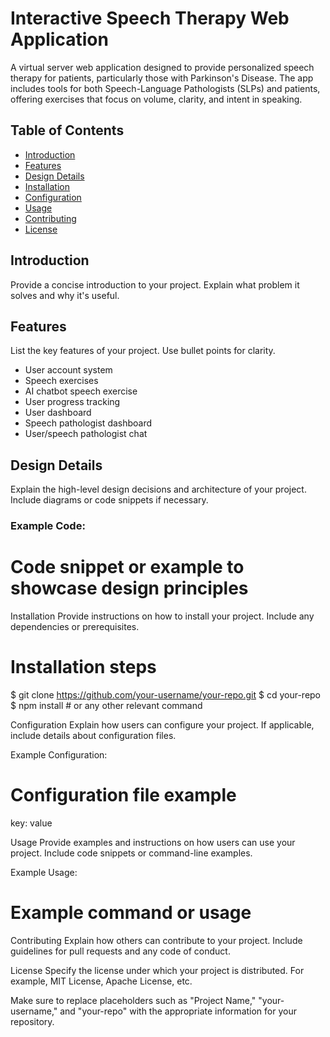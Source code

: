 # Interactive Speech Therapy Web Application

A virtual server web application designed to provide personalized speech therapy for patients, particularly those with Parkinson's Disease. The app includes tools for both Speech-Language Pathologists (SLPs) and patients, offering exercises that focus on volume, clarity, and intent in speaking.

## Table of Contents
- [Introduction](#introduction)
- [Features](#features)
- [Design Details](#design-details)
- [Installation](#installation)
- [Configuration](#configuration)
- [Usage](#usage)
- [Contributing](#contributing)
- [License](#license)

## Introduction

Provide a concise introduction to your project. Explain what problem it solves and why it's useful.

## Features

List the key features of your project. Use bullet points for clarity.

- User account system
- Speech exercises
- AI chatbot speech exercise
- User progress tracking
- User dashboard
- Speech pathologist dashboard
- User/speech pathologist chat

## Design Details

Explain the high-level design decisions and architecture of your project. Include diagrams or code snippets if necessary.

### Example Code:

# Code snippet or example to showcase design principles

Installation
Provide instructions on how to install your project. Include any dependencies or prerequisites.

# Installation steps
$ git clone https://github.com/your-username/your-repo.git
$ cd your-repo
$ npm install  # or any other relevant command

Configuration
Explain how users can configure your project. If applicable, include details about configuration files.

Example Configuration:
# Configuration file example
key: value

Usage
Provide examples and instructions on how users can use your project. Include code snippets or command-line examples.

Example Usage:
# Example command or usage

Contributing
Explain how others can contribute to your project. Include guidelines for pull requests and any code of conduct.

License
Specify the license under which your project is distributed. For example, MIT License, Apache License, etc.


Make sure to replace placeholders such as "Project Name," "your-username," and "your-repo" with the appropriate information for your repository.
